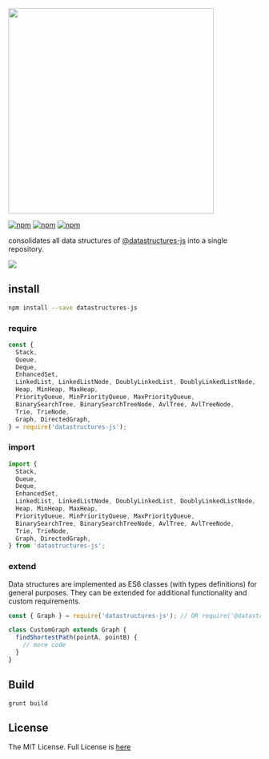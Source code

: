 <img width="410" src="https://user-images.githubusercontent.com/6517308/79055948-c84f8200-7c16-11ea-9a9e-be952f13ba45.jpg" />

[![npm](https://img.shields.io/npm/v/datastructures-js.svg)](https://www.npmjs.com/package/datastructures-js)
[![npm](https://img.shields.io/npm/dm/datastructures-js.svg)](https://www.npmjs.com/package/datastructures-js) [![npm](https://img.shields.io/badge/node-%3E=%206.0-blue.svg)](https://www.npmjs.com/package/datastructures-js)

consolidates all data structures of <a href="https://github.com/datastructures-js">@datastructures-js</a> into a single repository.

<img src="https://user-images.githubusercontent.com/6517308/121813242-859a9700-cc6b-11eb-99c0-49e5bb63005b.jpg">

## install
```sh
npm install --save datastructures-js
```

### require
```js
const {
  Stack,
  Queue,
  Deque,
  EnhancedSet,
  LinkedList, LinkedListNode, DoublyLinkedList, DoublyLinkedListNode,
  Heap, MinHeap, MaxHeap,
  PriorityQueue, MinPriorityQueue, MaxPriorityQueue,
  BinarySearchTree, BinarySearchTreeNode, AvlTree, AvlTreeNode,
  Trie, TrieNode,
  Graph, DirectedGraph,
} = require('datastructures-js');
```

### import
```js
import {
  Stack,
  Queue,
  Deque,
  EnhancedSet,
  LinkedList, LinkedListNode, DoublyLinkedList, DoublyLinkedListNode,
  Heap, MinHeap, MaxHeap,
  PriorityQueue, MinPriorityQueue, MaxPriorityQueue,
  BinarySearchTree, BinarySearchTreeNode, AvlTree, AvlTreeNode,
  Trie, TrieNode,
  Graph, DirectedGraph,
} from 'datastructures-js';
```

### extend
Data structures are implemented as ES6 classes (with types definitions) for general purposes. They can be extended for additional functionality and custom requirements.

```js
const { Graph } = require('datastructures-js'); // OR require('@datastructures-js/graph')

class CustomGraph extends Graph {
  findShortestPath(pointA, pointB) {
    // more code
  }
}
```

## Build
```
grunt build
```

## License
The MIT License. Full License is [here](https://github.com/datastructures-js/datastructures-js/blob/master/LICENSE)
